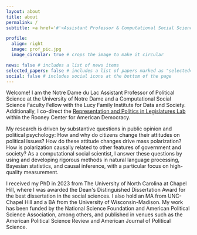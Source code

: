 ```yaml
---
layout: about
title: about
permalink: /
subtitle: <a href='#'>Assistant Professor & Computational Social Science Fellow</a> 

profile:
  align: right
  image: prof_pic.jpg
  image_circular: true # crops the image to make it circular

news: false # includes a list of news items
selected_papers: false # includes a list of papers marked as "selected={true}"
social: false # includes social icons at the bottom of the page
---
```


Welcome! I am the Notre Dame du Lac Assistant Professor of Political Science at the University of Notre Dame and a Computational Social Science Faculty Fellow with the Lucy Family Institute for Data and Society. Additionally, I co-direct the <a href='https://rooneycenter.nd.edu/research/representation-and-politics-in-legislatures-lab/'>Representation and Politics in Legislatures Lab</a> within the Rooney Center for American Democracy.

My research is driven by substantive questions in public opinion and political psychology: How and why do citizens change their attitudes on political issues? How do these attitude changes drive mass polarization? How is polarization causally related to other features of government and society? As a computational social scientist, I answer these questions by using and developing rigorous methods in natural language processing, Bayesian statistics, and causal inference, with a particular focus on high-quality measurement.

I received my PhD in 2023 from The University of North Carolina at Chapel Hill, where I was awarded the Dean's Distinguished Dissertation Award for the best dissertation in the social sciences. I also hold an MA from UNC-Chapel Hill and a BA from the University of Wisconsin-Madison. My work has been funded by the National Science Foundation and American Political Science Association, among others, and published in venues such as the American Political Science Review and American Journal of Political Science.
